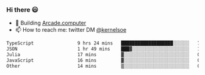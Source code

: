 ### Hi there 😃

- 🔨 Building [Arcade.computer](https://arcade.computer)
- 📫 How to reach me: twitter DM [@kernelsoe](https://twitter.com/kernelsoe)

<!--START_SECTION:waka-->

```txt
TypeScript                9 hrs 24 mins   ███████████████████░░░░░░   75.47 %
JSON                      1 hr 49 mins    ███▓░░░░░░░░░░░░░░░░░░░░░   14.63 %
Julia                     17 mins         ▓░░░░░░░░░░░░░░░░░░░░░░░░   02.35 %
JavaScript                16 mins         ▓░░░░░░░░░░░░░░░░░░░░░░░░   02.14 %
Other                     14 mins         ▒░░░░░░░░░░░░░░░░░░░░░░░░   01.95 %
```

<!--END_SECTION:waka-->
